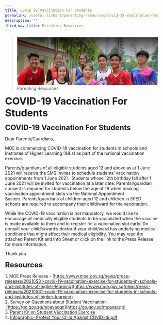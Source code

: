 ```yaml
---
title: COVID 19 Vaccination For Students
permalink: /useful-links-1/parenting-resources/covid-19-vaccination-for-students/
description: ""
third_nav_title: Parenting Resources
---
```


>![](/images/About%20us.jpg)
>Parenting Resources

**<font size=6>COVID-19 Vaccination For Students</font>**

**<font size=5>COVID-19 Vaccination For Students</font>**


Dear Parents/Guardians,  

MOE is commencing COVID-19 vaccination for students in schools and Institutes of Higher Learning (IHLs) as part of the national vaccination exercise. 

Parents/guardians of all eligible students aged 12 and above as at 1 June 2021 will receive the SMS invites to schedule students’ vaccination appointments from 1 June 2021.  Students whose 12th birthday fall after 1 June 2021 will be invited for vaccination at a later date. Parental/guardian consent is required for students below the age of 18 when booking vaccination appointment slots via the National Appointment System. Parents/guardians of children aged 12 and children in SPED schools are required to accompany their child/ward for the vaccination.

While the COVID-19 vaccination is not mandatory, we would like to encourage all medically eligible students to be vaccinated when the vaccine is made available to them and to register for a vaccination slot early. Do consult your child’s/ward’s doctor if your child/ward has underlying medical conditions that might affect their medical eligibility. You may read the attached Parent Kit and Info Sheet or click on the link to the Press Release for more information.

  

Thank you.

  
**<font size=5>Resources</font>**

  

1. MOE Press Release - [https://www.moe.gov.sg/news/press-releases/20210531-covid-19-vaccination-exercise-for-students-in-schools-and-institutes-of-higher-learning](https://www.moe.gov.sg/news/press-releases/20210531-covid-19-vaccination-exercise-for-students-in-schools-and-institutes-of-higher-learning) <br>
2. Survey on Questions about Student Vaccination- [https://go.gov.sg/moevacqn](https://go.gov.sg/moevacqn)<br>
3. [Parent Kit on Student Vaccination Exercise ](/files/Resource%202%20Parent%20Kit%20on%20Student%20Vaccination%20Exercise.pdf)<br>
4. [Infographic- Protect Your Child Against COVID-19.pdf](/files/Resource%203%20One%20page%20Infographic%20on%20Student%20Vaccination%20Exercise.pdf)